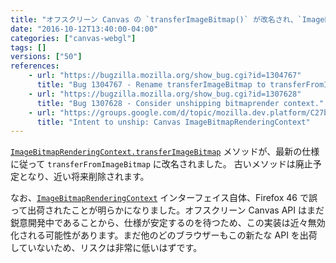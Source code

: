 ```yaml
---
title: "オフスクリーン Canvas の `transferImageBitmap()` が改名され、`ImageBitmapRenderingContext` は近々無効化される見通しです"
date: "2016-10-12T13:40:00-04:00"
categories: ["canvas-webgl"]
tags: []
versions: ["50"]
references:
    - url: "https://bugzilla.mozilla.org/show_bug.cgi?id=1304767"
      title: "Bug 1304767 - Rename transferImageBitmap to transferFromImageBitmap"
    - url: "https://bugzilla.mozilla.org/show_bug.cgi?id=1307628"
      title: "Bug 1307628 - Consider unshipping bitmaprender context."
    - url: "https://groups.google.com/d/topic/mozilla.dev.platform/C27bDUacM3o/discussion"
      title: "Intent to unship: Canvas ImageBitmapRenderingContext"
---
```

[`ImageBitmapRenderingContext.transferImageBitmap`](https://developer.mozilla.org/docs/Web/API/ImageBitmapRenderingContext/transferImageBitmap) メソッドが、最新の仕様に従って `transferFromImageBitmap` に改名されました。 古いメソッドは廃止予定となり、近い将来削除されます。

なお、[`ImageBitmapRenderingContext`](https://developer.mozilla.org/docs/Web/API/ImageBitmapRenderingContext) インターフェイス自体、Firefox 46 で誤って出荷されたことが明らかになりました。オフスクリーン Canvas API はまだ鋭意開発中であることから、仕様が安定するのを待つため、この実装は近々無効化される可能性があります。まだ他のどのブラウザーもこの新たな API を出荷していないため、リスクは非常に低いはずです。
